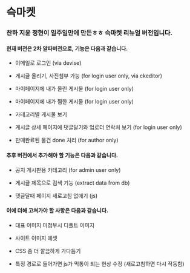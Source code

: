 # 슥마켓

### 찬하 지윤 정현이 일주일만에 만든ㅎㅎ 슥마켓 리뉴얼 버전입니다.

#### 현재 버전은 2차 알파버전으로, 기능은 다음과 같습니다.

* 이메일로 로그인 (via devise)

* 게시글 올리기, 사진첨부 가능 (for login user only, via ckeditor)

* 마이페이지에 내가 올린 게시물 (for login user only)

* 마이페이지에 내가 찜한 게시물 (for login user only)

* 카테고리별 게시물 보기

* 게시글 상세 페이지에 댓글달기와 업로더 연락처 보기 (for login user only)

* 판매완료된 물건 done 처리 (for author only)

#### 추후 버전에서 추가해야 할 기능은 다음과 같습니다.

* 공지 게시판용 카테고리 (for admin user only)

* 게시글 제목으로 검색 기능 (extract data from db)

* 댓글달때 페이지 새로고침 없애기 (js)

#### 이에 더해 고쳐가야 할 사항은 다음과 같습니다.

* 대표 이미지 미첨부시 디폴트 이미지

* 사이트 이미지 에셋

* CSS 좀 더 깔끔하게 가다듬기

* 특정 경로로 들어가면 js가 먹통이 되는 현상 수정 (새로고침하면 다시 작동함)
